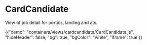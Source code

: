 # CardCandidate

<p class="description">View of job detail for portals, landing and ats.</p>

{{"demo": "containers/views/cardcandidate/CardCandidate.js", "hideHeader": false, "bg": true, "bgColor": "white", "iframe": true }}
